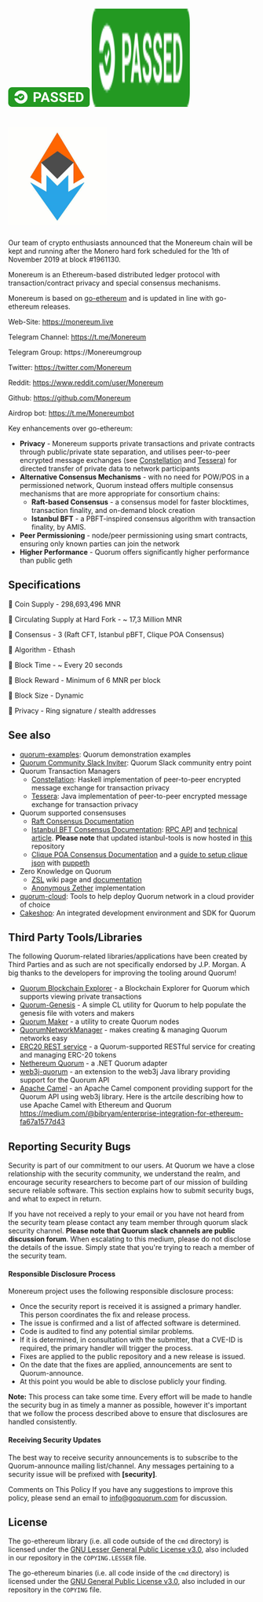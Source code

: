 [![passed](https://raw.githubusercontent.com/monereum/monereum/master/passed.svg?style=svg)](https://raw.githubusercontent.com/monereum/monereum/master/)
<img src="https://raw.githubusercontent.com/monereum/monereum/master/passed.svg" width="200" height="200"/>
# <img src="https://raw.githubusercontent.com/monereum/monereum/master/logo.png" width="200" height="200"/>

Our  team of crypto enthusiasts announced that the Monereum chain will be kept and running after the Monero hard fork scheduled for the 1th of November  2019 at block #1961130.

Monereum is an Ethereum-based distributed ledger protocol with transaction/contract privacy and special consensus mechanisms.

Monereum is based on [go-ethereum](https://github.com/ethereum/go-ethereum) and is updated in line with go-ethereum releases.

Web-Site: https://monereum.live

Telegram Channel: https://t.me/Monereum

Telegram Group: https://Monereumgroup

Twitter: https://twitter.com/Monereum

Reddit: https://www.reddit.com/user/Monereum

Github: https://github.com/Monereum 

Airdrop bot: https://t.me/Monereumbot

Key enhancements over go-ethereum:

* __Privacy__ - Monereum supports private transactions and private contracts through public/private state separation, and utilises peer-to-peer encrypted message exchanges (see [Constellation](https://github.com/jpmorganchase/constellation) and [Tessera](https://github.com/jpmorganchase/tessera)) for directed transfer of private data to network participants
* __Alternative Consensus Mechanisms__ - with no need for POW/POS in a permissioned network, Quorum instead offers multiple consensus mechanisms that are more appropriate for consortium chains:
    * __Raft-based Consensus__ - a consensus model for faster blocktimes, transaction finality, and on-demand block creation
    * __Istanbul BFT__ - a PBFT-inspired consensus algorithm with transaction finality, by AMIS.
* __Peer Permissioning__ - node/peer permissioning using smart contracts, ensuring only known parties can join the network
* __Higher Performance__ - Quorum offers significantly higher performance than public geth

## Specifications

📌 Coin Supply - 298,693,496 MNR

📌 Circulating Supply at Hard Fork - ~ 17,3 Million MNR

📌 Consensus - 3 (Raft CFT, Istanbul pBFT, Clique POA Consensus)

📌 Algorithm - Ethash

📌 Block Time - ~ Every 20 seconds

📌 Block Reward -  Minimum of 6 MNR per block

📌 Block Size - Dynamic

📌 Privacy - Ring signature / stealth addresses

## See also

* [quorum-examples](https://github.com/jpmorganchase/quorum-examples): Quorum demonstration examples
* [Quorum Community Slack Inviter](https://bit.ly/quorum-slack): Quorum Slack community entry point
* Quorum Transaction Managers
   * [Constellation](https://github.com/jpmorganchase/constellation): Haskell implementation of peer-to-peer encrypted message exchange for transaction privacy
   * [Tessera](https://github.com/jpmorganchase/tessera): Java implementation of peer-to-peer encrypted message exchange for transaction privacy
* Quorum supported consensuses
   * [Raft Consensus Documentation](https://docs.goquorum.com/en/latest/Consensus/raft/)
   * [Istanbul BFT Consensus Documentation](https://github.com/ethereum/EIPs/issues/650): [RPC API](https://docs.goquorum.com/en/latest/Consensus/istanbul-rpc-api/) and [technical article](https://medium.com/getamis/istanbul-bft-ibft-c2758b7fe6ff). __Please note__ that updated istanbul-tools is now hosted in [this](https://github.com/jpmorganchase/istanbul-tools/) repository
   * [Clique POA Consensus Documentation](https://github.com/ethereum/EIPs/issues/225) and a [guide to setup clique json](https://modalduality.org/posts/puppeth/) with [puppeth](https://blog.ethereum.org/2017/04/14/geth-1-6-puppeth-master/)
* Zero Knowledge on Quorum
   * [ZSL](https://github.com/jpmorganchase/quorum/wiki/ZSL) wiki page and [documentation](https://github.com/jpmorganchase/zsl-q/blob/master/README.md)
   * [Anonymous Zether](https://github.com/jpmorganchase/anonymous-zether) implementation
* [quorum-cloud](https://github.com/jpmorganchase/quorum-cloud): Tools to help deploy Quorum network in a cloud provider of choice
* [Cakeshop](https://github.com/jpmorganchase/cakeshop): An integrated development environment and SDK for Quorum

## Third Party Tools/Libraries

The following Quorum-related libraries/applications have been created by Third Parties and as such are not specifically endorsed by J.P. Morgan.  A big thanks to the developers for improving the tooling around Quorum!

* [Quorum Blockchain Explorer](https://github.com/blk-io/epirus-free) - a Blockchain Explorer for Quorum which supports viewing private transactions
* [Quorum-Genesis](https://github.com/davebryson/quorum-genesis) - A simple CL utility for Quorum to help populate the genesis file with voters and makers
* [Quorum Maker](https://github.com/synechron-finlabs/quorum-maker/) - a utility to create Quorum nodes
* [QuorumNetworkManager](https://github.com/ConsenSys/QuorumNetworkManager) - makes creating & managing Quorum networks easy
* [ERC20 REST service](https://github.com/blk-io/erc20-rest-service) - a Quorum-supported RESTful service for creating and managing ERC-20 tokens
* [Nethereum Quorum](https://github.com/Nethereum/Nethereum/tree/master/src/Nethereum.Quorum) - a .NET Quorum adapter
* [web3j-quorum](https://github.com/web3j/quorum) - an extension to the web3j Java library providing support for the Quorum API
* [Apache Camel](http://github.com/apache/camel) - an Apache Camel component providing support for the Quorum API using web3j library. Here is the artcile describing how to use Apache Camel with Ethereum and Quorum https://medium.com/@bibryam/enterprise-integration-for-ethereum-fa67a1577d43

## Reporting Security Bugs
Security is part of our commitment to our users. At Quorum we have a close relationship with the security community, we understand the realm, and encourage security researchers to become part of our mission of building secure reliable software. This section explains how to submit security bugs, and what to expect in return.

If you have not received a reply to your email or you have not heard from the security team please contact any team member through quorum slack security channel. **Please note that Quorum slack channels are public discussion forum**. When escalating to this medium, please do not disclose the details of the issue. Simply state that you're trying to reach a member of the security team.

#### Responsible Disclosure Process
Monereum project uses the following responsible disclosure process:

- Once the security report is received it is assigned a primary handler. This person coordinates the fix and release process.
- The issue is confirmed and a list of affected software is determined.
- Code is audited to find any potential similar problems.
- If it is determined, in consultation with the submitter, that a CVE-ID is required, the primary handler will trigger the process.
- Fixes are applied to the public repository and a new release is issued.
- On the date that the fixes are applied, announcements are sent to Quorum-announce.
- At this point you would be able to disclose publicly your finding.

**Note:** This process can take some time. Every effort will be made to handle the security bug in as timely a manner as possible, however it's important that we follow the process described above to ensure that disclosures are handled consistently.  

#### Receiving Security Updates
The best way to receive security announcements is to subscribe to the Quorum-announce mailing list/channel. Any messages pertaining to a security issue will be prefixed with **[security]**.

Comments on This Policy
If you have any suggestions to improve this policy, please send an email to info@goquorum.com for discussion.

## License

The go-ethereum library (i.e. all code outside of the `cmd` directory) is licensed under the
[GNU Lesser General Public License v3.0](https://www.gnu.org/licenses/lgpl-3.0.en.html), also
included in our repository in the `COPYING.LESSER` file.

The go-ethereum binaries (i.e. all code inside of the `cmd` directory) is licensed under the
[GNU General Public License v3.0](https://www.gnu.org/licenses/gpl-3.0.en.html), also included
in our repository in the `COPYING` file.
